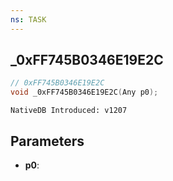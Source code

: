 ```yaml
---
ns: TASK
---
```

## _0xFF745B0346E19E2C

```c
// 0xFF745B0346E19E2C
void _0xFF745B0346E19E2C(Any p0);
```

```
NativeDB Introduced: v1207
```

## Parameters
* **p0**:
